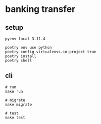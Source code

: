 # banking transfer

## setup
```
pyenv local 3.11.4

poetry env use python
poetry config virtualenvs.in-project true
poetry install
poetry shell
```

## cli

```
# run 
make run

# migrate
make migrate

# test
make test

```